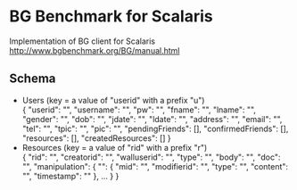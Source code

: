 # BG Benchmark for Scalaris
Implementation of BG client for Scalaris
http://www.bgbenchmark.org/BG/manual.html

## Schema
* Users (key = a value of "userid" with a prefix "u") <br>
  {
    "userid": "",
    "username": "",
    "pw": "",
    "fname": "",
    "lname": "",
    "gender": "",
    "dob": "",
    "jdate": "",
    "ldate": "",
    "address": "",
    "email": "",
    "tel": "",
    "tpic": "",
    "pic": "",
    "pendingFriends": [],
    "confirmedFriends": [],
    "resources": [],
    "createdResources": []
  }
* Resources (key = a value of "rid" with a prefix "r") <br>
  {
    "rid": "",
    "creatorid": "",
    "walluserid": "",
    "type": "",
    "body": "",
    "doc": "",
    "manipulation": {
      "<Manipulation ID>": {
        "mid": "<Manipulation ID>",
        "modifierid": "",
        "type": "",
        "content": "",
        "timestamp": ""
      },
      ...
    }
  }

